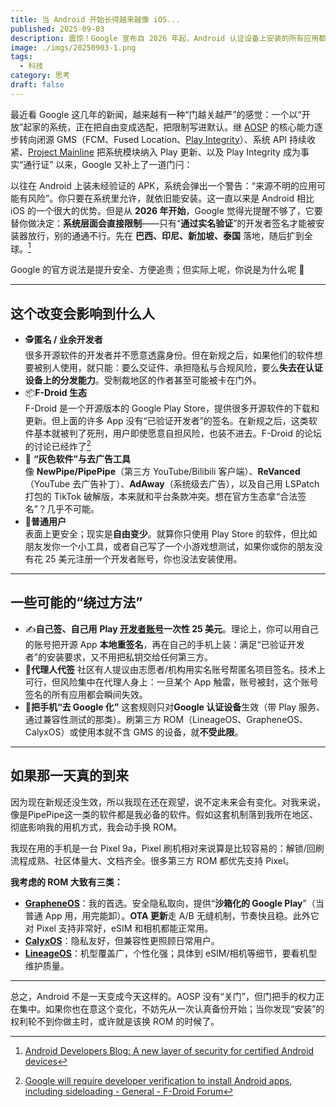 ```yaml
---
title: 当 Android 开始长得越来越像 iOS...
published: 2025-09-03
description: 震惊！Google 宣布自 2026 年起，Android 认证设备上安装的所有应用都必须来自实名验证的开发者...
image: ./imgs/20250903-1.png
tags:
  - 科技
category: 思考
draft: false
---
```


最近看 Google 这几年的新闻，越来越有一种“门越关越严”的感觉：一个以“开放”起家的系统，正在把自由变成选配，把限制写进默认。继 [AOSP](https://source.android.com/docs/core/ota/ab) 的核心能力逐步转向闭源 GMS（FCM、Fused Location、[Play Integrity](https://developer.android.com/google/play/integrity)）、系统 API 持续收紧、[Project Mainline](https://source.android.com/docs/core/ota/modular-system) 把系统模块纳入 Play 更新、以及 Play Integrity 成为事实“通行证” 以来，Google 又补上了一道门闩：

以往在 Android 上装未经验证的 APK，系统会弹出一个警告：“来源不明的应用可能有风险”。你只要在系统里允许，就依旧能安装。这一直以来是 Android 相比 iOS 的一个很大的优势。但是从 **2026 年开始**，Google 觉得光提醒不够了，它要替你做决定：**系统层面会直接限制**——只有“**通过实名验证**”的开发者签名才能被安装器放行，别的通通不行。先在 **巴西、印尼、新加坡、泰国** 落地，随后扩到全球。[^1]

Google 的官方说法是提升安全、方便追责；但实际上呢，你说是为什么呢 🤔

---

## 这个改变会影响到什么人

- 🕵️**匿名 / 业余开发者**  
   很多开源软件的开发者并不愿意透露身份。但在新规之后，如果他们的软件想要被别人使用，就只能：要么交证件、承担隐私与合规风险，要么**失去在认证设备上的分发能力**。受制裁地区的作者甚至可能被卡在门外。
- 📦**F-Droid 生态**  
   F-Droid 是一个开源版本的 Google Play Store，提供很多开源软件的下载和更新。但上面的许多 App 没有“已验证开发者”的签名。在新规之后，这类软件基本就被判了死刑，用户即使愿意自担风险，也装不进去。F-Droid 的论坛的讨论已经炸了[^2]
- 🚫 **“灰色软件”与去广告工具**  
   像 **NewPipe/PipePipe**（第三方 YouTube/Bilibili 客户端）、**ReVanced**（YouTube 去广告补丁）、**AdAway**（系统级去广告），以及自己用 LSPatch 打包的 TikTok 破解版，本来就和平台条款冲突。想在官方生态拿“合法签名”？几乎不可能。
- 👤**普通用户**  
   表面上更安全；现实是**自由变少**。就算你只使用 Play Store 的软件，但比如朋友发你一个小工具，或者自己写了一个小游戏想测试，如果你或你的朋友没有花 25 美元注册一个开发者账号，你也没法安装使用。

---

## 一些可能的“绕过方法”

- ✍️**自己签、自己用**
  **Play [开发者账号](https://support.google.com/googleplay/android-developer/answer/6112435)一次性 25 美元**。理论上，你可以用自己的账号把开源 App **本地重签名**，再在自己的手机上装：满足“已验证开发者”的安装要求，又不用把私钥交给任何第三方。
- 🤝**代理人代签**
  社区有人提议由志愿者/机构用实名账号帮匿名项目签名。技术上可行，但风险集中在代理人身上：一旦某个 App 触雷，账号被封，这个账号签名的所有应用都会瞬间失效。
- 🚀**把手机“去 Google 化”**
  这套规则只对**Google 认证设备**生效（带 Play 服务、通过兼容性测试的那类）。刷第三方 ROM（LineageOS、GrapheneOS、CalyxOS）或使用本就不含 GMS 的设备，就**不受此限**。

---

## 如果那一天真的到来

因为现在新规还没生效，所以我现在还在观望，说不定未来会有变化。对我来说，像是PipePipe这一类的软件都是我必备的软件。假如这套机制落到我所在地区、彻底影响我的用机方式，我会动手换 ROM。

我现在用的手机是一台 Pixel 9a，Pixel 刷机相对来说算是比较容易的：解锁/回刷流程成熟、社区体量大、文档齐全。很多第三方 ROM 都优先支持 Pixel。

**我考虑的 ROM 大致有三类：**

- **[GrapheneOS](https://grapheneos.org/releases)**：我的首选。安全隐私取向，提供“**沙箱化的 Google Play**”（当普通 App 用，用完能卸）。**OTA 更新**走 A/B 无缝机制，节奏快且稳。此外它对 Pixel 支持非常好，eSIM 和相机都能正常用。
- **[CalyxOS](https://calyxos.org/)**：隐私友好，但兼容性更照顾日常用户。
- **[LineageOS](https://lineageos.org/)**：机型覆盖广，个性化强；具体到 eSIM/相机等细节，要看机型维护质量。

---

总之，Android 不是一天变成今天这样的。AOSP 没有“关门”，但门把手的权力正在集中。如果你也在意这个变化，不妨先从一次认真备份开始；当你发现“安装”的权利轮不到你做主时，或许就是该换 ROM 的时候了。

[^1]: [Android Developers Blog: A new layer of security for certified Android devices](https://android-developers.googleblog.com/2025/08/elevating-android-security.html)
[^2]: [Google will require developer verification to install Android apps, including sideloading - General - F-Droid Forum](https://forum.f-droid.org/t/google-will-require-developer-verification-to-install-android-apps-including-sideloading/33123)
